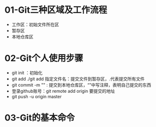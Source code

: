 # 01-Git三种区域及工作流程

- 工作区：初始文件所在区
- 暂存区
- 本地仓库区

# 02-Git个人使用步骤

- git init ：初始化
- git add ./git add 指定文件名：提交文件到暂存区，.代表提交所有文件
- git  commit  -m "" : 提交到本地仓库区，“”中写注释，表明自己提交的东西
- 登录github账号：git remote add origin 要提交的地址 
- git push -u origin master

# 03-Git的基本命令

## 